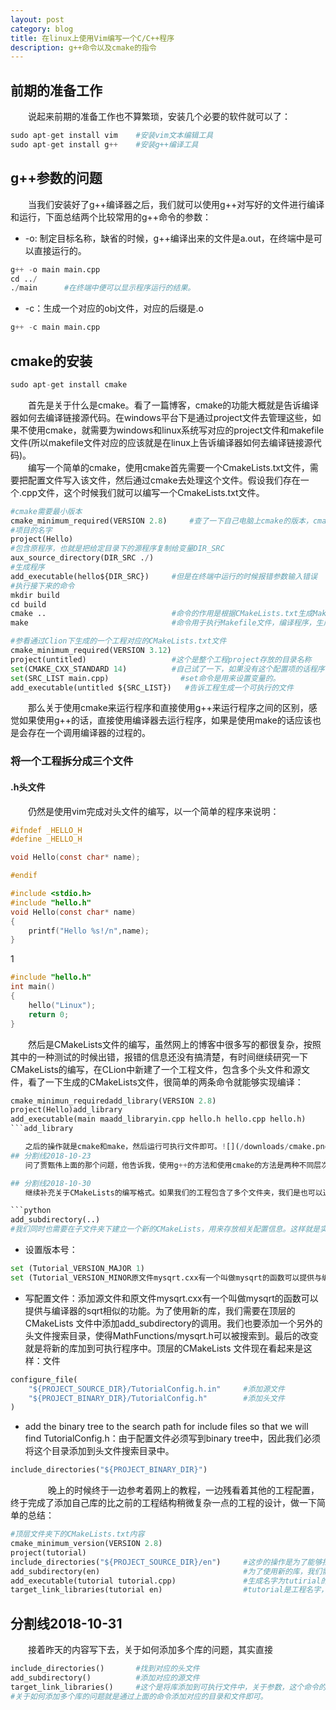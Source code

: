 ```yaml
---
layout: post
category: blog
title: 在linux上使用Vim编写一个C/C++程序
description: g++命令以及cmake的指令
---
```


## 前期的准备工作
　　说起来前期的准备工作也不算繁琐，安装几个必要的软件就可以了：

```python
sudo apt-get install vim    #安装vim文本编辑工具
sudo apt-get install g++    #安装g++编译工具
```

## g++参数的问题
　　当我们安装好了g++编译器之后，我们就可以使用g++对写好的文件进行编译和运行，下面总结两个比较常用的g++命令的参数：
- -o: 制定目标名称，缺省的时候，g++编译出来的文件是a.out，在终端中是可以直接运行的。

```python
g++ -o main main.cpp
cd ../
./main      #在终端中便可以显示程序运行的结果。
```

- -c：生成一个对应的obj文件，对应的后缀是.o

```python
g++ -c main main.cpp
```

## cmake的安装

```python
sudo apt-get install cmake
```

　　首先是关于什么是cmake。看了一篇博客，cmake的功能大概就是告诉编译器如何去编译链接源代码。在windows平台下是通过project文件去管理这些，如果不使用cmake，就需要为windows和linux系统写对应的project文件和makefile文件(所以makefile文件对应的应该就是在linux上告诉编译器如何去编译链接源代码)。<br>
　　编写一个简单的cmake，使用cmake首先需要一个CmakeLists.txt文件，需要把配置文件写入该文件，然后通过cmake去处理这个文件。假设我们存在一个.cpp文件，这个时候我们就可以编写一个CmakeLists.txt文件。

```python
#cmake需要最小版本
cmake_minimum_required(VERSION 2.8)     #查了一下自己电脑上cmake的版本，cmake --version=3.4
#项目的名字
project(Hello)
#包含原程序，也就是把给定目录下的源程序复制给变量DIR_SRC
aux_source_directory(DIR_SRC ./)
#生成程序
add_executable(hello${DIR_SRC})     #但是在终端中运行的时候报错参数输入错误
#执行接下来的命令
mkdir build
cd build
cmake ..                            #命令的作用是根据CMakeLists.txt生成Makefile文件
make                                #命令用于执行Makefile文件，编译程序，生成可执行文件
```

```python
#参看通过Clion下生成的一个工程对应的CMakeLists.txt文件
cmake_minimum_required(VERSION 3.12)
project(untitled)                   #这个是整个工程project存放的目录名称
set(CMAKE_CXX_STANDARD 14)          #自己试了一下，如果没有这个配置项的话程序也是可以正常运行的。
set(SRC_LIST main.cpp)                #set命令是用来设置变量的。
add_executable(untitled ${SRC_LIST})   #告诉工程生成一个可执行的文件
```

　　那么关于使用cmake来运行程序和直接使用g++来运行程序之间的区别，感觉如果使用g++的话，直接使用编译器去运行程序，如果是使用make的话应该也是会存在一个调用编译器的过程的。

### 将一个工程拆分成三个文件
#### .h头文件
　　仍然是使用vim完成对头文件的编写，以一个简单的程序来说明：

```C
#ifndef _HELLO_H
#define _HELLO_H

void Hello(const char* name);

#endif
```

```C
#include <stdio.h>
#include "hello.h"
void Hello(const char* name)
{
    printf("Hello %s!/n",name);
}
```
1
```C
#include "hello.h"
int main()
{
    hello("Linux");
    return 0;
}
```

　　然后是CMakeLists文件的编写，虽然网上的博客中很多写的都很复杂，按照其中的一种测试的时候出错，报错的信息还没有搞清楚，有时间继续研究一下CMakeLists的编写，在CLion中新建了一个工程文件，包含多个头文件和源文件，看了一下生成的CMakeLists文件，很简单的两条命令就能够实现编译：

```python
cmake_minimun_requiredadd_library(VERSION 2.8)
project(Hello)add_library
add_executable(main maadd_libraryin.cpp hello.h hello.cpp hello.h)     #发现第一个参数的作用是命名在build文add_library件夹下生成的可执行文件
```add_library

　　之后的操作就是cmake和make，然后运行可执行文件即可。![](/downloads/cmake.png)
## 分割线2018-10-23
　　问了贾甄伟上面的那个问题，他告诉我，使用g++的方法和使用cmake的方法是两种不同层次的方法，如果我们有多个源文件的话，就不可能使用g++的方法去一一进行编译了。cmake是对多个源文件进行管理的工具，但是底层的工具链也是g++，如果只有一两个源文件的话，是可以通过g++直接来编译的。

## 分割线2018-10-30
　　继续补充关于CMakeLists的编写格式。如果我们的工程包含了多个文件夹，我们是也可以通过CMakeLists来实现它们之间的链接。在CMakeLists文件中写入下面的命令

```python
add_subdirectory(..)
#我们同时也需要在子文件夹下建立一个新的CMakeLists，用来存放相关配置信息。这样就是实现了文件夹之间的链接。
```

- 设置版本号：

```python
set (Tutorial_VERSION_MAJOR 1)
set (Tutorial_VERSION_MINOR原文件mysqrt.cxx有一个叫做mysqrt的函数可以提供与编译器的sqrt相似的功能。为了使用新的库，我们需要在顶层的CMakeLists 文件中添加add_subdirectory的调用。我们也要添加一个另外的头文件搜索目录，使得MathFunctions/mysqrt.h可以被搜索到。最后的改变就是将新的库加到可执行程序中。顶层的CMakeLists 文件现在看起来是这样：0)
```

- 写配置文件：添加源文件和原文件mysqrt.cxx有一个叫做mysqrt的函数可以提供与编译器的sqrt相似的功能。为了使用新的库，我们需要在顶层的CMakeLists 文件中添加add_subdirectory的调用。我们也要添加一个另外的头文件搜索目录，使得MathFunctions/mysqrt.h可以被搜索到。最后的改变就是将新的库加到可执行程序中。顶层的CMakeLists 文件现在看起来是这样：文件

```python
configure_file(
    "${PROJECT_SOURCE_DIR}/TutorialConfig.h.in"     #添加源文件
    "${PROJECT_BINARY_DIR}/TutorialConfig.h"        #添加头文件
)
```

- add the binary tree to the search path for include files so that we will find TutorialConfig.h：由于配置文件必须写到binary tree中，因此我们必须将这个目录添加到头文件搜索目录中。

```python
include_directories("${PROJECT_BINARY_DIR}")
```
　　
　　晚上的时候终于一边参考着网上的教程，一边残看着其他的工程配置，终于完成了添加自己库的比之前的工程结构稍微复杂一点的工程的设计，做一下简单的总结：

```python
#顶层文件夹下的CMakeLists.txt内容
cmake_minimum_version(VERSION 2.8)
project(tutorial)
include_directories("${PROJECT_SOURCE_DIR}/en")     #这步的操作是为了能够找到在en文件下的头文件，添加另外一个头文件的搜索目录，有了这个操作之后就能够在需要执行主函数下找到对应的头文件。
add_subdirectory(en)                                #为了使用新的库，我们需要使用这样的一个命令，自己的感觉就是，从命令的字面意思来看也能理解，就是添加了一个子文件夹，然后在这个文件夹中保存对应的源文件和库文件
add_executable(tutorial tutorial.cpp)               #生成名字为tutirial的可执行文件
target_link_libraries(tutorial en)                  #tutorial是工程名字，en是对应的库文件存放的位置，将新的库添加到可执行的程序中，但是如果需要添加多个库的时候应该怎么办？之后看到了再补充吧
```

## 分割线2018-10-31
　　接着昨天的内容写下去，关于如何添加多个库的问题，其实直接

```python
include_directories()       #找到对应的头文件
add_subdirectory()          #添加对应的源文件
target_link_libraries()     #这个是将库添加到可执行文件中，关于参数，这个命令的第一个参数是add_executable()中生成的可执行文件的名字，第二个参数是对应库存放的位置。
#关于如何添加多个库的问题就是通过上面的命令添加对应的目录和文件即可。
```